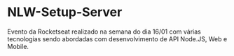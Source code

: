 # NLW-Setup-Server
Evento da Rocketseat realizado na semana do dia 16/01 com várias tecnologias sendo abordadas com desenvolvimento de API Node.JS, Web e Mobile.
